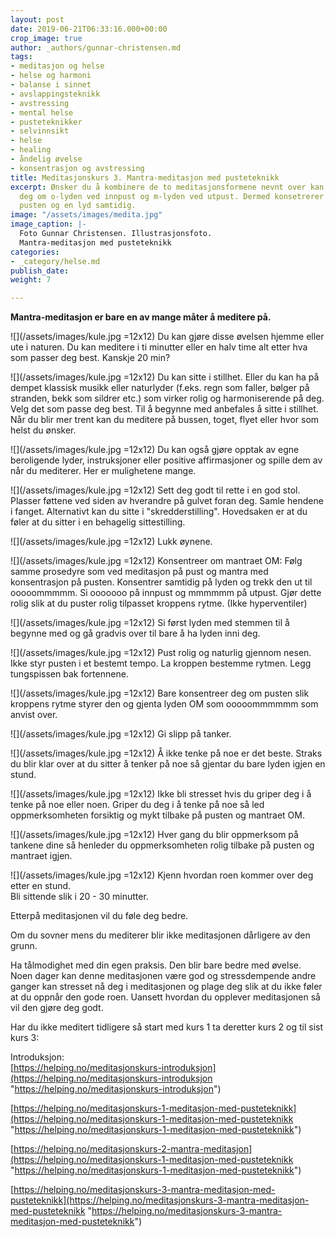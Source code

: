 ```yaml
---
layout: post
date: 2019-06-21T06:33:16.000+00:00
crop_image: true
author: _authors/gunnar-christensen.md
tags:
- meditasjon og helse
- helse og harmoni
- balanse i sinnet
- avslappingsteknikk
- avstressing
- mental helse
- pusteteknikker
- selvinnsikt
- helse
- healing
- åndelig øvelse
- konsentrasjon og avstressing
title: Meditasjonskurs 3. Mantra-meditasjon med pusteteknikk
excerpt: Ønsker du å kombinere de to meditasjonsformene nevnt over kan du konsentrere
  deg om o-lyden ved innpust og m-lyden ved utpust. Dermed konsetrerer du deg om både
  pusten og en lyd samtidig.
image: "/assets/images/medita.jpg"
image_caption: |-
  Foto Gunnar Christensen. Illustrasjonsfoto.
  Mantra-meditasjon med pusteteknikk
categories:
- _category/helse.md
publish_date: 
weight: 7

---
```

**Mantra-meditasjon er bare en av mange måter å meditere på.**

![](/assets/images/kule.jpg =12x12) Du kan gjøre disse øvelsen hjemme eller ute i naturen. Du kan meditere i ti minutter eller en halv time alt etter hva som passer deg best. Kanskje 20 min?

![](/assets/images/kule.jpg =12x12) Du kan sitte i stillhet. Eller du kan ha på dempet klassisk musikk eller naturlyder (f.eks. regn som faller, bølger på stranden, bekk som sildrer etc.) som virker rolig og harmoniserende på deg. Velg det som passe deg best. Til å begynne med anbefales å sitte i stillhet. Når du blir mer trent kan du meditere på bussen, toget, flyet eller hvor som helst du ønsker.

![](/assets/images/kule.jpg =12x12) Du kan også gjøre opptak av egne beroligende lyder, instruksjoner eller positive affirmasjoner og spille dem av når du mediterer. Her er mulighetene mange.

![](/assets/images/kule.jpg =12x12) Sett deg godt til rette i en god stol. Plasser føttene ved siden av hverandre på gulvet foran deg. Samle hendene i fanget. Alternativt kan du sitte i "skredderstilling". Hovedsaken er at du føler at du sitter i en behagelig sittestilling.

![](/assets/images/kule.jpg =12x12) Lukk øynene.

![](/assets/images/kule.jpg =12x12) Konsentreer om mantraet OM: Følg samme prosedyre som ved meditasjon på pust og mantra med konsentrasjon på pusten. Konsentrer samtidig på lyden og trekk den ut til ooooommmmm. Si ooooooo på innpust og mmmmmm på utpust. Gjør dette rolig slik at du puster rolig tilpasset kroppens rytme. (Ikke hyperventiler)

![](/assets/images/kule.jpg =12x12) Si først lyden med stemmen til å begynne med og gå gradvis over til bare å ha lyden inni deg.

![](/assets/images/kule.jpg =12x12) Pust rolig og naturlig gjennom nesen. Ikke styr pusten i et bestemt tempo. La kroppen bestemme rytmen. Legg tungspissen bak fortennene.

![](/assets/images/kule.jpg =12x12) Bare konsentreer deg om pusten slik kroppens rytme styrer den og gjenta lyden OM som ooooommmmmm som anvist over.

![](/assets/images/kule.jpg =12x12) Gi slipp på tanker.

![](/assets/images/kule.jpg =12x12) Å ikke tenke på noe er det beste. Straks du blir klar over at du sitter å tenker på noe så gjentar du bare lyden igjen en stund.

![](/assets/images/kule.jpg =12x12) Ikke bli stresset hvis du griper deg i å tenke på noe eller noen. Griper du deg i å tenke på noe så led oppmerksomheten forsiktig og mykt tilbake på pusten og mantraet OM.

![](/assets/images/kule.jpg =12x12) Hver gang du blir oppmerksom på tankene dine så henleder du oppmerksomheten rolig tilbake på pusten og mantraet igjen.

![](/assets/images/kule.jpg =12x12) Kjenn hvordan roen kommer over deg etter en stund.  
Bli sittende slik i 20 - 30 minutter.

Etterpå meditasjonen vil du føle deg bedre.

Om du sovner mens du mediterer blir ikke meditasjonen dårligere av den grunn.

Ha tålmodighet med din egen praksis. Den blir bare bedre med øvelse. Noen dager kan denne meditasjonen være god og stressdempende andre ganger kan stresset nå deg i meditasjonen og plage deg slik at du ikke føler at du oppnår den gode roen. Uansett hvordan du opplever meditasjonen så vil den gjøre deg godt.

Har du ikke meditert tidligere så start med kurs 1 ta deretter kurs 2 og til sist kurs 3:

Introduksjon:  
[https://helping.no/meditasjonskurs-introduksjon](https://helping.no/meditasjonskurs-introduksjon "https://helping.no/meditasjonskurs-introduksjon")

[https://helping.no/meditasjonskurs-1-meditasjon-med-pusteteknikk](https://helping.no/meditasjonskurs-1-meditasjon-med-pusteteknikk "https://helping.no/meditasjonskurs-1-meditasjon-med-pusteteknikk")

[https://helping.no/meditasjonskurs-2-mantra-meditasjon](https://helping.no/meditasjonskurs-1-meditasjon-med-pusteteknikk "https://helping.no/meditasjonskurs-1-meditasjon-med-pusteteknikk")

[https://helping.no/meditasjonskurs-3-mantra-meditasjon-med-pusteteknikk](https://helping.no/meditasjonskurs-3-mantra-meditasjon-med-pusteteknikk "https://helping.no/meditasjonskurs-3-mantra-meditasjon-med-pusteteknikk")